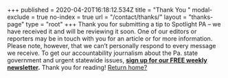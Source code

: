 +++
published = 2020-04-20T16:18:12.534Z
title = "Thank You "
modal-exclude = true
no-index = true
url = "/contact/thanks/"
layout = "thanks-page"
type = "root"
+++
Thank you for submitting a tip to Spotlight PA – we have received it and will be reviewing it soon. One of our editors or reporters may be in touch with you for an article or for more information. Please note, however, that we can’t personally respond to every message we receive. To get our accountability journalism about the Pa. state government and urgent statewide issues, **[sign up for our FREE weekly newsletter](/newsletters/).** Thank you for reading! [Return home?](/)
